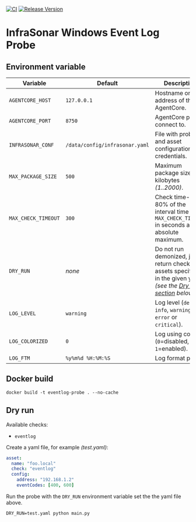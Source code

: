 [![CI](https://github.com/infrasonar/eventlog-probe/workflows/CI/badge.svg)](https://github.com/infrasonar/eventlog-probe/actions)
[![Release Version](https://img.shields.io/github/release/infrasonar/eventlog-probe)](https://github.com/infrasonar/eventlog-probe/releases)

# InfraSonar Windows Event Log Probe

## Environment variable

Variable            | Default                        | Description
------------------- | ------------------------------ | ------------
`AGENTCORE_HOST`    | `127.0.0.1`                    | Hostname or Ip address of the AgentCore.
`AGENTCORE_PORT`    | `8750`                         | AgentCore port to connect to.
`INFRASONAR_CONF`   | `/data/config/infrasonar.yaml` | File with probe and asset configuration like credentials.
`MAX_PACKAGE_SIZE`  | `500`                          | Maximum package size in kilobytes _(1..2000)_.
`MAX_CHECK_TIMEOUT` | `300`                          | Check time-out is 80% of the interval time with `MAX_CHECK_TIMEOUT` in seconds as absolute maximum.
`DRY_RUN`           | _none_                         | Do not run demonized, just return checks and assets specified in the given yaml _(see the [Dry run section](#dry-run) below)_.
`LOG_LEVEL`         | `warning`                      | Log level (`debug`, `info`, `warning`, `error` or `critical`).
`LOG_COLORIZED`     | `0`                            | Log using colors (`0`=disabled, `1`=enabled).
`LOG_FTM`           | `%y%m%d %H:%M:%S`              | Log format prefix.

## Docker build

```
docker build -t eventlog-probe . --no-cache
```

## Dry run

Available checks:
- `eventlog`

Create a yaml file, for example _(test.yaml)_:

```yaml
asset:
  name: "foo.local"
  check: "eventlog"
  config:
    address: "192.168.1.2"
    eventCodes: [400, 600]
```

Run the probe with the `DRY_RUN` environment variable set the the yaml file above.

```
DRY_RUN=test.yaml python main.py
```
